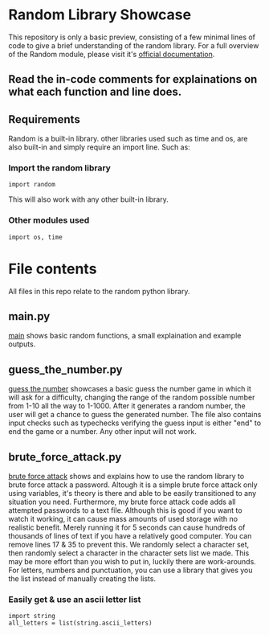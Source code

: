 # Random Library Showcase
This repository is only a basic preview, consisting of a few minimal lines of code to give a brief understanding of the random library.
For a full overview of the Random module, please visit it's [official documentation](https://docs.python.org/3/library/random.html).
## Read the in-code comments for explainations on what each function and line does.


## Requirements
Random is a built-in library.
other libraries used such as time and os, are also built-in and simply require an import line. Such as:
### Import the random library
```
import random
```
This will also work with any other built-in library.

### Other modules used
```
import os, time
```

# File contents
All files in this repo relate to the random python library.

## main.py
[main](main.py) shows basic random functions, a small explaination and example outputs.

## guess_the_number.py
[guess the number](guess_the_number.py) showcases a basic guess the number game in which it will ask for a difficulty, changing the range of the random possible number from 1-10 all the way to 1-1000.
After it generates a random number, the user will get a chance to guess the generated number.
The file also contains input checks such as typechecks verifying the guess input is either "end" to end the game or a number. Any other input will not work.

## brute_force_attack.py
[brute force attack](brute_force_attack.py) shows and explains how to use the random library to brute force attack a password. 
Altough it is a simple brute force attack only using variables, it's theory is there and able to be easily transitioned to any situation you need.
Furthermore, my brute force attack code adds all attempted passwords to a text file. Although this is good if you want to watch it working, it can cause mass amounts of used storage with no realistic benefit. Merely running it for 5 seconds can cause hundreds of thousands of lines of text if you have a relatively good computer. You can remove lines 17 & 35 to prevent this.
We randomly select a character set, then randomly select a character in the character sets list we made. This may be more effort than you wish to put in, luckily there are work-arounds.
For letters, numbers and punctuation, you can use a library that gives you the list instead of manually creating the lists.
### Easily get & use an ascii letter list 
```
import string
all_letters = list(string.ascii_letters)
```

